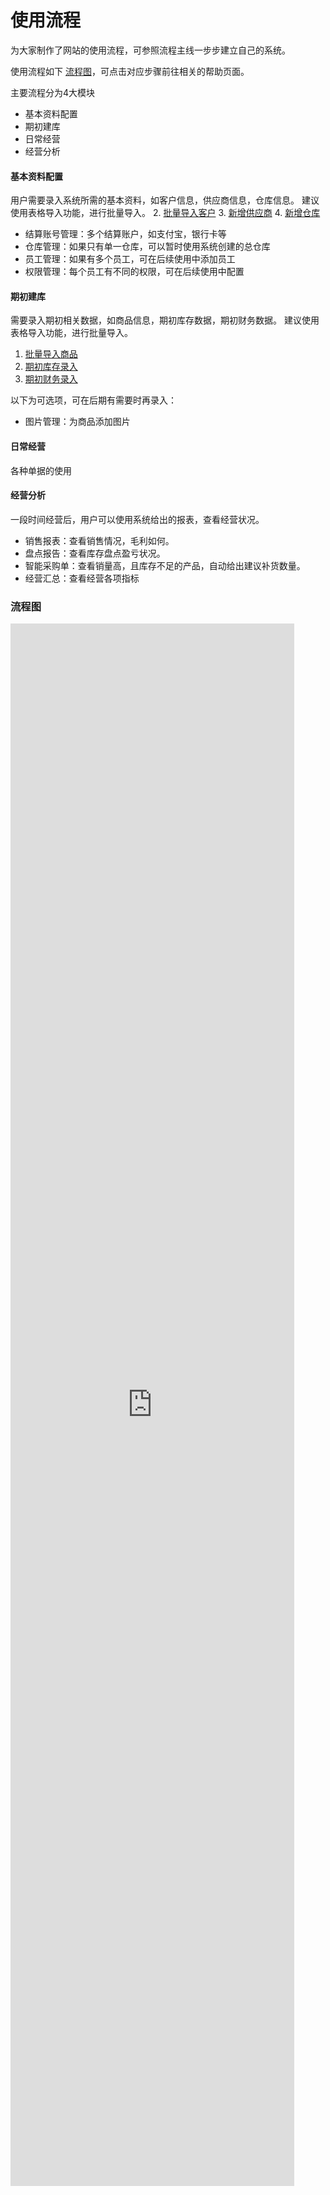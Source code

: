 # 使用流程

为大家制作了网站的使用流程，可参照流程主线一步步建立自己的系统。 

使用流程如下 [流程图](#流程图)，可点击对应步骤前往相关的帮助页面。

主要流程分为4大模块
- 基本资料配置
- 期初建库
- 日常经营
- 经营分析

#### 基本资料配置
用户需要录入系统所需的基本资料，如客户信息，供应商信息，仓库信息。
建议使用表格导入功能，进行批量导入。
2. [批量导入客户](pages/批量导入客户.md)
3. [新增供应商](pages/供应商管理.md)
4. [新增仓库](pages/仓库管理.md)


- 结算账号管理：多个结算账户，如支付宝，银行卡等
- 仓库管理：如果只有单一仓库，可以暂时使用系统创建的总仓库
- 员工管理：如果有多个员工，可在后续使用中添加员工
- 权限管理：每个员工有不同的权限，可在后续使用中配置

#### 期初建库
需要录入期初相关数据，如商品信息，期初库存数据，期初财务数据。
建议使用表格导入功能，进行批量导入。
1. [批量导入商品](pages/批量导入商品.md)
2. [期初库存录入](pages/期初库存录入.md)
2. [期初财务录入](pages/期初财务录入.md)

以下为可选项，可在后期有需要时再录入：
- 图片管理：为商品添加图片

#### 日常经营
各种单据的使用

#### 经营分析
一段时间经营后，用户可以使用系统给出的报表，查看经营状况。

- 销售报表：查看销售情况，毛利如何。
- 盘点报告：查看库存盘点盈亏状况。
- 智能采购单：查看销量高，且库存不足的产品，自动给出建议补货数量。
- 经营汇总：查看经营各项指标
 
 

### 流程图
<iframe  
 height=2500
 width=90%
 src="
https://viewer.diagrams.net/?highlight=0000ff&edit=_blank&layers=1&nav=1&title=%E6%9E%81%E7%AE%80%E8%BF%9B%E9%94%80%E5%AD%98.drawio#R5V1Zk6M4Ev41PM4EN%2BIRfPTuRvfuxPYesfvSQdmUTTc2Xkx1Vc2vH6UOMKDCso1BeDsq3CAOQV7K%2FDIlNGu2e%2FuUR4ftl2wdp5qpr980a66ZpmEgF%2F8HLe%2B0xbMN2rDJkzU7qWr4mvwes0adtb4k6%2FhYO7HIsrRIDvXGVbbfx6ui1hblefZaP%2B05S%2Bu9HqJN3Gr4uorSduu%2Fk3Wxpa3I0av2P8XJZst7NnR2ZBfxk1nDcRuts9eTJmuhWbM8ywq6tXubxSkQj9OFXrf84Gj5YHm8L2QuWHz5lv2cp7v%2FJfnMznb%2FcqLdL79Y9C4%2Fo%2FSFvTB72OKdUyBeY4Kw3Swvttkm20fpomoN8%2Bxlv46hGx3vVed8zrIDbjRw4%2Fe4KN4Zd6OXIsNN22KXsqPtV2Fvd8xe8lXc8fxcJKJ8Excd57HXgnc56YAR6lOc7eIif8cn5HEaFcnPOvMjJkOb8ryKzHiDUZrs%2FvMY5397%2Bg6SaOpp9BSnjKoLVwstLUDawtGwTqCZtkBaaGuBS1qWWujRztJk%2F%2BMfJ6%2Fz7SmN9j%2BqY7R1WxSYtAE8hrlcZ6tfv7%2Bt8N%2Bvq2xH2jBflyCbR7LnLPDNHd%2FGP%2FgJ8C5WSgfBFvRKd%2FHT8aMOHCWnzM5fS476sBvya8M5tDn0mTvF75QLTFxPJK%2BSKxCS121SxF8PEZGHV2xt6jL0nKTpLEuznFxrraMYPa9w%2B7HIsx%2FxyRF3heKn5y6p%2BxnnRfzWKSfsqM%2Fkihk3m6n6a2UpDK7%2B2xMr4eoXCxbePZGtCzTcmbiGm5Iabg%2Bk4XJU9%2F5PqO4qRXWzTXVskHxsXAMwwP5MC6jdxRbXJi34z4dzAkMLQmabwZqZE7dEBrqfKZLjhWG0mTEpFbAlVYB7qorogDF1l653Q84u%2FS1L9kWlMIbTGLubmkAZz65qMKV8jIt8QNNNC7ADh2iPtzewTfxCTwup7Qm0QCcWy9B84iniQwEewN1oBzZm%2F3Q8ENLS%2B%2BBua7e60UUEzw13jH9KJ5B4ePAA1M0LFvBjlF6fzvzEc25rp7zaj%2BUCWqaCPqA%2FcZPgSppipJQldoXeSMPTwJqEYyuIC3FQiEDhF7YWLuE0aMEnL1u8OqMGdZ3pQcTVcy7sqUc1SFKibbXCGiQl0njDIZ42BTaQgiJtDyjSl%2FkDSMPDbLgAwxDOYRvClLmGLG3hA3Vh1KXXPeXV0H8XjwD8gICM9CbfRQTpMWU8gm4vVT9hz43D%2Fh0snJKjuKE4qDC0x27oqEF9anZbLvv5Oxm9Of%2BSrJy6R2bIumSGWj6ZOXVUQprw5lCwxO3hLh5FArNygAcZ3trd4hEMWgzikuvazYEt5dTjRLYlQKLSmGhOPRAwZCMBU7FIwBmDzs%2FZvjiRdp38G4b%2BqHcv50721IbowSctYQDgAgCKJDYbxrB%2B3H%2FvFhY9loV1dRUt7NTzCZyA5y2sqaSG%2BxoOc%2FyA5C2XGvIIRGAwyBArfEiAlmDJNgB6cQaDCNwSE4CfBfwgQAJQmVIAsMcJZ2VdiVOmFJwSQDBbdSU32QVTbXBBTUfKFKi5LD6FRx6fIti%2BFlgXCt%2BInGmigPfkjCQbFMd4zltb2bS5OVTpSA%2F%2BVKj5FvdnrCHSse1O%2B%2FadzAfLu3oq1t6ZU4f5%2BldSWWjXHBaQNQXJWkn74HFVJRrqeyeFvRWiJW8xpqyEaPTEsDV1fNeUxSOs0crO%2Fvvnv86Nw1%2F%2B833%2B%2BbdvNnrffHrNRaWXo9G9QZL%2BGCF883HzGYKM%2FAd2y59BJSzYLQQJ5cqzwAHjnNebzQGqaUaRD2enqnzfeIZq6rCKJQurWEPBKpKE16%2FWGA9gTVAUT0OmFtJKF64xDdVpq5eiMbCKuiGLRdwCjanGh1ZFkgJ8mDoYYcmCEZZa81gcUTTykIR3nIEIfynm7ttgWyB1ZROQ0wEbQluoyb8Pnu7zuZYQSbGafJvj5BRAn8tOrrR6hHh6MHDIr9s3547B4vWzJUXewaQ0T7Y%2ByPbVMnmiQOYhCe94ipo87D%2BhEr2aD2ryaM7Q41XGITF5c6HJuxrxtnqsx7qDOfRULDm2JLTy%2BJrsMAtiEsNHecF0CxSQCF0YrX5sCHV5cL%2FPyNnr6LgtCc7v8jmBY30Rmc%2FN5GXdRpvGyBLR2O4gMuvt75iW0X6DyVB259W7EwxwjqCzZl9RWsT5PiriEIh2bPG1B7jbFqAPUjOlfQii0LzK%2FjalATOmqOtKlCabPd5eYTbGmP0hsC9ZRWnADuyS9Zpa7%2FiY%2FB49pVx8DoD2E6I4oebM4V7YYB%2BpfBktzIiJVVtsukVbWpj4UgrvNWE8Ya4vYG4zj9FfAZ4I6R6pfqQ%2FM9oTq0pWvDf2R4ulkSymoXB9RU%2FMsdVjjqpefyfFz08ylF0diQunIrGArSo7pJcwkCW8rRjhZccU4aIFtMbXAdAbJO9Rc0f6HR31j5cPu24UvyEyo6NN6PPIcCm4v4DrZ8MwKvLKhGGDsvfqOIxPA2%2F465gpvkECdUQmCJNMVUi1cQbbLPnEVyAcb761q94SAhLJjY7Qtha89kAgoymGolCVZ%2FtPCWQ1J8H2RyHRbH9hHUFIwsayPnKqIWEpEue5dsIV905Rn7DYRKXEUGeZTSeBTx0o4Wtabf9JeJ4zkLfU9ZBXFBJ0TJGiY6xfFREOGey1BF%2Bapx3BnlUzbIMGex%2FLzJUVU80pw4%2FGLVc5bqlUQX1Hg%2BdJGjxrTIMn8phEmiNRES3QLhJmgDvrg47hlklpjnqIIy%2BpV0J1rkJRes9Qs0ubkw94R5x1ut7gyUBLQYrqC1sp2KGWgsSOienAcMAmas7LlSHJSk9hbRcARDYFtL%2BELWWLMkhBM2GLVJzG6QqAgkkpPS8IO7%2FytNW3dbjN2sq6le3SMgLtQQsdJb0LKy%2FGBM%2BGrOmS5IOsk9Kud3kgPtyzmETSEE3d%2B3BG8j4qHRrY%2B2iVdtAMAJ3CgNsBV3Yh4UDX8cQOergcyB8pV5mo%2FBHiYoT6jS6G06OLMUpyqqn49rDToC%2BdW9%2BUp3L%2BjAsbUE40ivx0WzKrPxnpgeP2JOqoXYl12UbMrjhem2bC7IrTDAX7GyBFy4O7gJaw2WOIrJxMsBRIviJI4%2FGc7hSzK6VIyBfcWS0m9ZRsuXRJZmwoIL%2BKrVTIvuGlYFyOmEVzkFUavbD%2BUa9e4nLnrgaxJ9nxUE3jbUvhcbGl41BfY5DgxAUpgy%2BrDSJfHv%2BMGyrX%2FyZLetP1ushX4oyyUN%2Fls5TC8EaBcr3pCZRoBBl%2F1FV1Ek0nD86HYoJ0cIcgKYMJuaLklRzwS2p%2BwRLwKq8hlpAZSnc8QW3LsOgEV94HUxRXkEbslExFFMWTn8vQBE8fWlHKzwyPpyiqwng3KoovqShcMlVRFIlVY4YMqxs5b0PgZQvn11ne3QRWVCnbdrBJ1QEiBQn%2BQlQgO5mwuhQJ%2BWxBi0eDljCq5KNeulLYxwuASdTufFBAMkztjlJfnOmP7P2nY5orUdrN6bn9rUTZJU1XlCfStKXJJ%2BUYii%2FodqYI67JJOdZ9l87Ps6w4ZTMmwvZLtgZYZ%2FEH "  
 frameborder=0  
 allowfullscreen />
 
 
 


